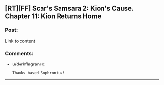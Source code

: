 ## [RT][FF] Scar's Samsara 2: Kion's Cause. Chapter 11: Kion Returns Home

### Post:

[Link to content](https://www.fanfiction.net/s/12913348/11/Kion-s-Cause)

### Comments:

- u/darkflagrance:
  ```
  Thanks based Sophronius!
  ```

---

